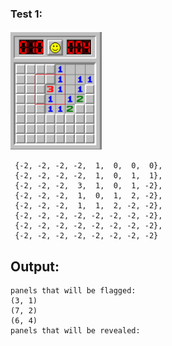 

### Test 1:
![Image description](test1.png)

```
 {-2, -2, -2, -2,  1,  0,  0,  0},
 {-2, -2, -2, -2,  1,  0,  1,  1},
 {-2, -2, -2,  3,  1,  0,  1, -2},
 {-2, -2, -2,  1,  0,  1,  2, -2},
 {-2, -2, -2,  1,  1,  2, -2, -2},
 {-2, -2, -2, -2, -2, -2, -2, -2},
 {-2, -2, -2, -2, -2, -2, -2, -2},
 {-2, -2, -2, -2, -2, -2, -2, -2}
```

## Output: 
```
panels that will be flagged:
(3, 1)
(7, 2)
(6, 4)
panels that will be revealed:
```

 

